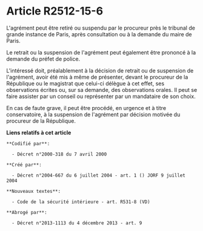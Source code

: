 # Article R2512-15-6

L'agrément peut être retiré ou suspendu par le procureur près le tribunal de grande instance de Paris, après consultation ou
à la demande du maire de Paris.

Le retrait ou la suspension de l'agrément peut également être prononcé à la demande du préfet de police.

L'intéressé doit, préalablement à la décision de retrait ou de suspension de l'agrément, avoir été mis à même de présenter,
devant le procureur de la République ou le magistrat que celui-ci délègue à cet effet, ses observations écrites ou, sur sa
demande, des observations orales. Il peut se faire assister par un conseil ou représenter par un mandataire de son choix.

En cas de faute grave, il peut être procédé, en urgence et à titre conservatoire, à la suspension de l'agrément par décision
motivée du procureur de la République.

**Liens relatifs à cet article**

	**Codifié par**:

	  - Décret n°2000-318 du 7 avril 2000

	**Créé par**:

	  - Décret n°2004-667 du 6 juillet 2004 - art. 1 () JORF 9 juillet 2004

	**Nouveaux textes**:

	  - Code de la sécurité intérieure - art. R531-8 (VD)

	**Abrogé par**:

	  - Décret n°2013-1113 du 4 décembre 2013 - art. 9
